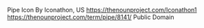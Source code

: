 Pipe Icon
By Iconathon, US
https://thenounproject.com/Iconathon1
https://thenounproject.com/term/pipe/8141/
Public Domain